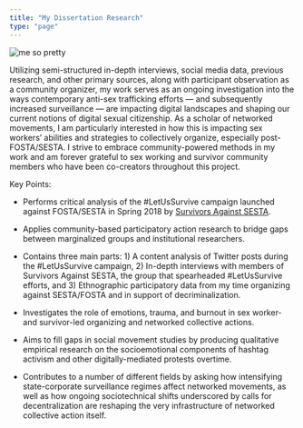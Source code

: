 ```yaml
---
title: "My Dissertation Research"
type: "page"
---
```


![me so pretty](/images/dissertation.png)



Utilizing semi-structured in-depth interviews, social media data, previous research, and other primary sources, along with participant observation as a community organizer, my work serves as an ongoing investigation into the ways contemporary anti-sex trafficking efforts — and subsequently increased surveillance — are impacting digital landscapes and shaping our current notions of digital sexual citizenship. As a scholar of networked movements, I am particularly interested in how this is impacting sex workers’ abilities and strategies to collectively organize, especially post-FOSTA/SESTA. I strive to embrace community-powered methods in my work and am forever grateful to sex working and survivor community members who have been co-creators throughout this project.

Key Points:

- Performs critical analysis of the #LetUsSurvive campaign launched against FOSTA/SESTA in Spring 2018 by [Survivors Against SESTA].

- Applies community-based participatory action research to bridge gaps between marginalized groups and institutional researchers.

- Contains three main parts: 1) A content analysis of Twitter posts during the #LetUsSurvive campaign, 2) In-depth interviews with members of Survivors Against SESTA, the group that spearheaded #LetUsSurvive efforts, and 3) Ethnographic participatory data from my time organizing against SESTA/FOSTA and in support of decriminalization.

- Investigates the role of emotions, trauma, and burnout in sex worker- and survivor-led organizing and networked collective actions.

- Aims to fill gaps in social movement studies by producing qualitative empirical research on the socioemotional components of hashtag activism and other digitally-mediated protests overtime.

- Contributes to a number of different fields by asking how intensifying state-corporate surveillance regimes affect networked movements, as well as how ongoing sociotechnical shifts underscored by calls for decentralization are reshaping the very infrastructure of networked collective action itself.

[Survivors Against SESTA]:https://survivorsagainstsesta.org
[the global network of sex work projects]:https://www.nswp.org
[Boston University’s Faculty of Computing & Data Sciences]:https://www.bu.edu/cds-faculty/
[RightsCon Global]:https://www.rightscon.org
[Harvard’s Cyberlaw Clinic @ Berkman Klein Center for Internet & Society]:https://hackinghustling.org/events/hacking-hustling-harvard/
